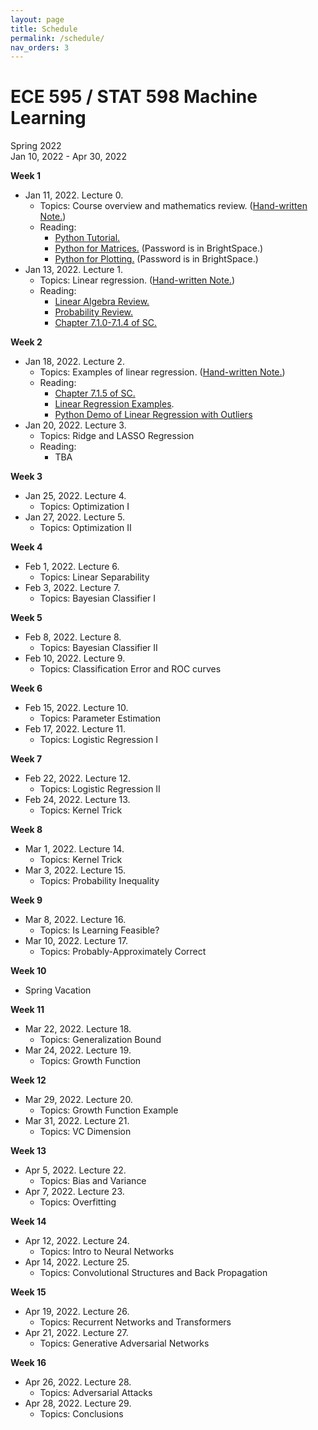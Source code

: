 ```yaml
---
layout: page
title: Schedule
permalink: /schedule/
nav_orders: 3
---
```


# ECE 595 / STAT 598 Machine Learning
Spring 2022  
Jan 10, 2022 - Apr 30, 2022 


**Week 1**
- Jan 11, 2022. Lecture 0. 
    - Topics: Course overview and mathematics review. ([Hand-written Note.](./notes/lec0.pdf))
    - Reading: 
        - [Python Tutorial.](../resources/python.html) 
        - [Python for Matrices.](https://drive.google.com/file/d/1H7oBGaskGj09dAYjE3uAScMsgOM2aS2S/view) (Password is in BrightSpace.)
        - [Python for Plotting.](https://drive.google.com/file/d/1U_RlofuGRKJMLgyqjwCmpJtC63mPUQ5V/view) (Password is in BrightSpace.)
- Jan 13, 2022. Lecture 1.
    - Topics: Linear regression. ([Hand-written Note.](./notes/lec1.pdf))
    - Reading: 
        - [Linear Algebra Review.](https://engineering.purdue.edu/ChanGroup/ECE595/files/Tutorial_01_algebra.pdf)
        - [Probability Review.](https://engineering.purdue.edu/ChanGroup/ECE595/files/Tutorial_02_prob.pdf)
        - [Chapter 7.1.0-7.1.4 of SC.](https://probability4datascience.com/) 

**Week 2**
- Jan 18, 2022. Lecture 2.
    - Topics: Examples of linear regression. ([Hand-written Note.](https://drive.google.com/file/d/1sh3Bq9zretpuZqramL7OIPmVfb0dKw5-/view?usp=sharing))
    - Reading: 
        - [Chapter 7.1.5 of SC.](https://probability4datascience.com/)
        - [Linear Regression Examples](https://engineering.purdue.edu/ChanGroup/ECE595/files/Tutorial_03_regression.pdf).
        - [Python Demo of Linear Regression with Outliers](https://colab.research.google.com/drive/1h_1oTz-Qocd-09KKTmbBw4E5mSa6UaCq?usp=sharing)
- Jan 20, 2022. Lecture 3.
    - Topics: Ridge and LASSO Regression
    - Reading: 
        <!-- - Chapter 7.4 of SC. -->
        - TBA

**Week 3**
- Jan 25, 2022. Lecture 4.
    - Topics: Optimization I
- Jan 27, 2022. Lecture 5.
    - Topics: Optimization II

**Week 4**
- Feb 1, 2022. Lecture 6.
    - Topics: Linear Separability
- Feb 3, 2022. Lecture 7.
    - Topics: Bayesian Classifier I

**Week 5**
- Feb 8, 2022. Lecture 8.
    - Topics: Bayesian Classifier II
- Feb 10, 2022. Lecture 9.
    - Topics: Classification Error and ROC curves

**Week 6**
- Feb 15, 2022. Lecture 10.
    - Topics: Parameter Estimation
- Feb 17, 2022. Lecture 11.
    - Topics: Logistic Regression I

**Week 7**
- Feb 22, 2022. Lecture 12.
    - Topics: Logistic Regression II
- Feb 24, 2022. Lecture 13.
    - Topics: Kernel Trick

**Week 8**
- Mar 1, 2022. Lecture 14.
    - Topics: Kernel Trick
- Mar 3, 2022. Lecture 15.
    - Topics: Probability Inequality

**Week 9**
- Mar 8, 2022. Lecture 16.
    - Topics: Is Learning Feasible?
- Mar 10, 2022. Lecture 17.
    - Topics: Probably-Approximately Correct

**Week 10**  
- Spring Vacation

**Week 11**
- Mar 22, 2022. Lecture 18.
    - Topics: Generalization Bound
- Mar 24, 2022. Lecture 19.
    - Topics: Growth Function

**Week 12**
- Mar 29, 2022. Lecture 20.
    - Topics: Growth Function Example
- Mar 31, 2022. Lecture 21.
    - Topics: VC Dimension

**Week 13**
- Apr 5, 2022. Lecture 22.
    - Topics: Bias and Variance
- Apr 7, 2022. Lecture 23.
    - Topics: Overfitting

**Week 14**
- Apr 12, 2022. Lecture 24.
    - Topics: Intro to Neural Networks
- Apr 14, 2022. Lecture 25.
    - Topics: Convolutional Structures and Back Propagation

**Week 15**
- Apr 19, 2022. Lecture 26.
    - Topics: Recurrent Networks and Transformers
- Apr 21, 2022. Lecture 27.
    - Topics: Generative Adversarial Networks

**Week 16**
- Apr 26, 2022. Lecture 28.
    - Topics: Adversarial Attacks
- Apr 28, 2022. Lecture 29.
    - Topics: Conclusions